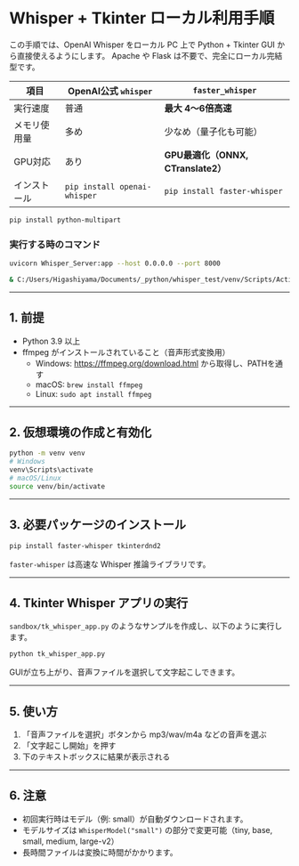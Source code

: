 # Whisper + Tkinter ローカル利用手順

この手順では、OpenAI Whisper をローカル PC 上で Python + Tkinter GUI から直接使えるようにします。
Apache や Flask は不要で、完全にローカル完結型です。

| 項目     | OpenAI公式 `whisper`           | `faster_whisper`              |
| ------ | ---------------------------- | ----------------------------- |
| 実行速度   | 普通                           | **最大 4〜6倍高速**                 |
| メモリ使用量 | 多め                           | 少なめ（量子化も可能）                   |
| GPU対応  | あり                           | **GPU最適化（ONNX, CTranslate2）** |
| インストール | `pip install openai-whisper` | `pip install faster-whisper`  |

```bash
pip install python-multipart
```

### 実行する時のコマンド
```bash
uvicorn Whisper_Server:app --host 0.0.0.0 --port 8000

& C:/Users/Higashiyama/Documents/_python/whisper_test/venv/Scripts/Activate.ps1
```

---

## 1. 前提
- Python 3.9 以上
- ffmpeg がインストールされていること（音声形式変換用）
  - Windows: https://ffmpeg.org/download.html から取得し、PATHを通す
  - macOS: `brew install ffmpeg`
  - Linux: `sudo apt install ffmpeg`

---

## 2. 仮想環境の作成と有効化
```bash
python -m venv venv
# Windows
venv\Scripts\activate
# macOS/Linux
source venv/bin/activate
```

---

## 3. 必要パッケージのインストール
```bash
pip install faster-whisper tkinterdnd2
```

`faster-whisper` は高速な Whisper 推論ライブラリです。

---

## 4. Tkinter Whisper アプリの実行
`sandbox/tk_whisper_app.py` のようなサンプルを作成し、以下のように実行します。

```bash
python tk_whisper_app.py
```

GUIが立ち上がり、音声ファイルを選択して文字起こしできます。

---

## 5. 使い方
1. 「音声ファイルを選択」ボタンから mp3/wav/m4a などの音声を選ぶ
2. 「文字起こし開始」を押す
3. 下のテキストボックスに結果が表示される

---

## 6. 注意
- 初回実行時はモデル（例: small）が自動ダウンロードされます。
- モデルサイズは `WhisperModel("small")` の部分で変更可能（tiny, base, small, medium, large-v2）
- 長時間ファイルは変換に時間がかかります。


